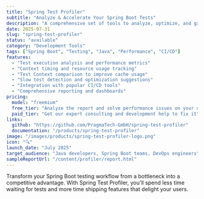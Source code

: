 ```yaml
---
title: "Spring Test Profiler"
subtitle: "Analyze & Accelerate Your Spring Boot Tests"
description: "A comprehensive set of tools to analyze, optimize, and gain insights into your Spring and Spring Boot test suite for better test performance and reliability."
date: 2025-07-31
slug: "spring-test-profiler"
status: "available"
category: "Development Tools"
tags: ["Spring Boot", "Testing", "Java", "Performance", "CI/CD"]
features:
  - "Test execution analysis and performance metrics"
  - "Context timing and resource usage tracking"
  - "Test Context comparison to improve cache usage"
  - "Slow test detection and optimization suggestions"
  - "Integration with popular CI/CD tools"
  - "Comprehensive reporting and dashboards"
pricing:
  model: "freemium"
  free_tier: "Analyze the report and solve performance issues on your own"
  paid_tier: "Get our expert consulting and development help to fix it"
links:
  github: "https://github.com/PragmaTech-GmbH/spring-test-profiler"
  documentation: "/products/spring-test-profiler"
image: "/images/products/spring-test-profiler-logo.png"
icon: "🔍"
launch_date: "July 2025"
target_audience: "Java developers, Spring Boot teams, DevOps engineers"
sampleReportUrl: "/content/profiler/report.html"
---
```


Transform your Spring Boot testing workflow from a bottleneck into a competitive advantage. With Spring Test Profiler, you'll spend less time waiting for tests and more time shipping features that delight your users.
